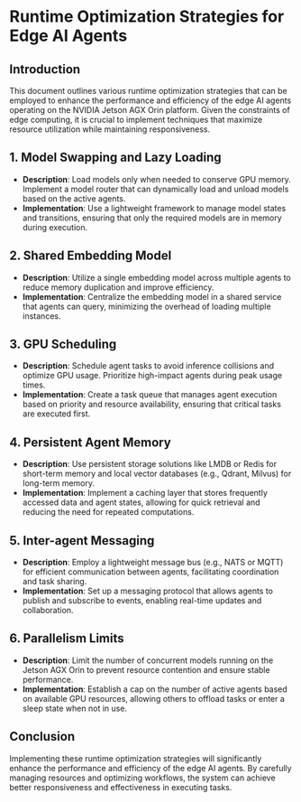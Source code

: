 # Runtime Optimization Strategies for Edge AI Agents

## Introduction
This document outlines various runtime optimization strategies that can be employed to enhance the performance and efficiency of the edge AI agents operating on the NVIDIA Jetson AGX Orin platform. Given the constraints of edge computing, it is crucial to implement techniques that maximize resource utilization while maintaining responsiveness.

## 1. Model Swapping and Lazy Loading
- **Description**: Load models only when needed to conserve GPU memory. Implement a model router that can dynamically load and unload models based on the active agents.
- **Implementation**: Use a lightweight framework to manage model states and transitions, ensuring that only the required models are in memory during execution.

## 2. Shared Embedding Model
- **Description**: Utilize a single embedding model across multiple agents to reduce memory duplication and improve efficiency.
- **Implementation**: Centralize the embedding model in a shared service that agents can query, minimizing the overhead of loading multiple instances.

## 3. GPU Scheduling
- **Description**: Schedule agent tasks to avoid inference collisions and optimize GPU usage. Prioritize high-impact agents during peak usage times.
- **Implementation**: Create a task queue that manages agent execution based on priority and resource availability, ensuring that critical tasks are executed first.

## 4. Persistent Agent Memory
- **Description**: Use persistent storage solutions like LMDB or Redis for short-term memory and local vector databases (e.g., Qdrant, Milvus) for long-term memory.
- **Implementation**: Implement a caching layer that stores frequently accessed data and agent states, allowing for quick retrieval and reducing the need for repeated computations.

## 5. Inter-agent Messaging
- **Description**: Employ a lightweight message bus (e.g., NATS or MQTT) for efficient communication between agents, facilitating coordination and task sharing.
- **Implementation**: Set up a messaging protocol that allows agents to publish and subscribe to events, enabling real-time updates and collaboration.

## 6. Parallelism Limits
- **Description**: Limit the number of concurrent models running on the Jetson AGX Orin to prevent resource contention and ensure stable performance.
- **Implementation**: Establish a cap on the number of active agents based on available GPU resources, allowing others to offload tasks or enter a sleep state when not in use.

## Conclusion
Implementing these runtime optimization strategies will significantly enhance the performance and efficiency of the edge AI agents. By carefully managing resources and optimizing workflows, the system can achieve better responsiveness and effectiveness in executing tasks.